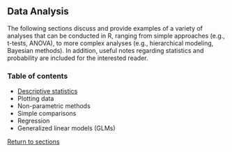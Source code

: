 ## Data Analysis

The following sections discuss and provide examples of a variety of analyses that can be conducted in R, ranging from simple approaches (e.g., t-tests, ANOVA), to more complex analyses (e.g., hierarchical modeling, Bayesian methods). In addition, useful notes regarding statistics and probability are included for the interested reader.

### Table of contents

* [Descriptive statistics](C05_P001_Descriptive_statistics.md)
* Plotting data
* Non-parametric methods
* Simple comparisons
* Regression
* Generalized linear models (GLMs)

[Return to sections](C00_P002_Chapters.md)
